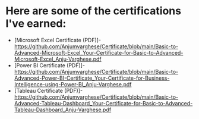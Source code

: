 # Here are some of the certifications I've earned:

- [Microsoft Excel Certificate (PDF)]-https://github.com/Anjumvarghese/Certificate/blob/main/Basic-to-Advanced-Microsoft-Excel_Your-Certificate-for-Basic-to-Advanced-Microsoft-Excel_Anju-Varghese.pdf
- [Power BI Certificate (PDF)]-https://github.com/Anjumvarghese/Certificate/blob/main/Basic-to-Advanced-Power-BI-Certificate_Your-Certificate-for-Business-Intelligence-using-Power-BI_Anju-Varghese.pdf
- [Tableau Certificate (PDF)]-https://github.com/Anjumvarghese/Certificate/blob/main/Basic-to-Advanced-Tableau-Dashboard_Your-Certificate-for-Basic-to-Advanced-Tableau-Dashboard_Anju-Varghese.pdf
